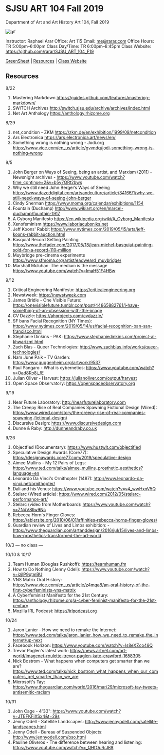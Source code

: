 **SJSU ART 104 Fall 2019**
======================
Department of Art and Art History
Art 104, Fall 2019

![gif](https://media.giphy.com/media/3xz2BXTRi2h8upl7dm/giphy.gif)

Instructor: Raphael Arar
Office: Art 115
Email: me@rarar.com
Office Hours: TR 5:00pm–6:00pm
Class Day/Time: TR 6:00pm–8:45pm
Class Website: https://github.com/rarar/SJSU_ART_104_F19

[GreenSheet](https://github.com/rarar/SJSU_ART_104_F19/blob/master/greensheet.md)
| [Resources](https://github.com/rarar/SJSU_ART_104_S18/blob/master/resources.md)
| [Class Website](https://github.com/rarar/SJSU_ART_104_F19)

Resources
---------
8/22
1. Mastering Markdown https://guides.github.com/features/mastering-markdown/
2. SWITCH Archives http://switch.sjsu.edu/archive/archives/index.html
3. Net Art Anthology https://anthology.rhizome.org

8/29
1. net_condition - ZKM https://zkm.de/en/exhibition/1999/09/netcondition
2. Ars Electronica https://ars.electronica.art/news/en/
3. Something wrong is nothing wrong - Jodi.org https://www.vice.com/en_us/article/gvvndq/jodi-something-wrong-is-nothing-wrong

9/5
1. John Berger on Ways of Seeing, being an artist, and Marxism (2011) - Newsnight archives - https://www.youtube.com/watch?time_continue=2&v=b5y7QRt2bws
2. Why we still need John Berger’s Ways of Seeing https://www.dazeddigital.com/artsandculture/article/34166/1/why-we-still-need-ways-of-seeing-john-berger
3. Cindy Sherman https://www.moma.org/calendar/exhibitions/1154
4. Fountain (Duchamp) http://www.wikiart.org/en/marcel-duchamp/fountain-1917
5. A Cyborg Manifesto https://en.wikipedia.org/wiki/A_Cyborg_Manifesto
6. Xenofeminism https://www.laboriacuboniks.net
7. Jeff Koons' Rabbit https://www.nytimes.com/2019/05/15/arts/jeff-koons-rabbit-auction.html
8. Basquiat Record Setting Painting https://www.thefader.com/2017/05/18/jean-michel-basquiat-painting-sold-for-a-record-110-million
9. Muybridge pre-cinema experiments https://www.sfmoma.org/artist/eadweard_muybridge/
10. Marshall Mcluhan: The medium is the message https://www.youtube.com/watch?v=ImaH51F4HBw

9/12
1. Critical Engineering Manifesto: https://criticalengineering.org
2. Newstweek: https://newstweek.com
3. James Bridle - One Visible Future: https://onevisiblefuture.tumblr.com/post/44865882761/i-have-something-of-an-obsession-with-the-image
4. CV Dazzle: https://ahprojects.com/cvdazzle/
5. SF bans Facial Recognition (NY Times): https://www.nytimes.com/2019/05/14/us/facial-recognition-ban-san-francisco.html
6. Stephanie Dinkins - PAK: https://www.stephaniedinkins.com/project-al-khwarizmi.html
7. Zach Blas - Queer Technologies: http://www.zachblas.info/works/queer-technologies/
8. Nam June Paik - TV Garden: https://www.guggenheim.org/artwork/9537
9. Paul Pangaro - What is cybernetics: https://www.youtube.com/watch?v=Oad8Ro8j_fE
10. Julian Oliver - Harvest: https://julianoliver.com/output/harvest
11. Open Space Observatory: https://openspaceobservatory.org

9/19
1. Near Future Laboratory: http://nearfuturelaboratory.com
2. The Creepy Rise of Real Companies Spawning Fictional Design (Wired): https://www.wired.com/story/the-creepy-rise-of-real-companies-spawning-fictional-design/
3. Discursive Design: https://www.discursivedesign.com
4. Dunne & Raby: http://dunneandraby.co.uk

9/26
1. Objectfied (Documentary): https://www.hustwit.com/objectified
2. Speculative Design Awards (Core77): https://designawards.core77.com/2019/speculative-design
3. Aimee Mullins - My 12 Pairs of Legs: https://www.ted.com/talks/aimee_mullins_prosthetic_aesthetics?language=en
4. Leonardo Da Vinci's Ornithopter (1487): http://www.leonardo-da-vinci.net/ornithopter/
5. Dali and his Venus: https://www.youtube.com/watch?v=v4_wwHxnV5Q
6. Stelarc (Wired article): https://www.wired.com/2012/05/stelarc-performance-art/
7. Stelarc (video from Motherboard): https://www.youtube.com/watch?v=ZNdV8Ilw9Nc
8. Rebecca Horn's Finger Gloves: https://ablersite.org/2010/06/01/affinities-rebecca-horns-finger-gloves/
9. Guardian review of Lives and Limbs exhibition: - https://www.theguardian.com/artanddesign/2016/jul/15/lives-and-limbs-how-prosthetics-transformed-the-art-world

10/3
— no class —

10/10 & 10/17
1. Team Human (Douglas Rushkoff): https://teamhuman.fm
2. How to Do Nothing (Jenny Odell): https://www.youtube.com/watch?v=izjlP9qtmBU
3. VNS Matrix Oral History: https://www.vice.com/en_us/article/z4mqa8/an-oral-history-of-the-first-cyberfeminists-vns-matrix
4. A Cyberfeminist Manifesto for the 21st Century: https://anthology.rhizome.org/a-cyber-feminist-manifesto-for-the-21st-century
5. Mozilla IRL Podcast: https://irlpodcast.org

10/24
1. Jaron Lanier - How we need to remake the Internet: https://www.ted.com/talks/jaron_lanier_how_we_need_to_remake_the_internet/up-next
2. Facebook Horizon: https://www.youtube.com/watch?v=Is8eXZco46Q
3. Trevor Paglen's latest work: https://news.artnet.com/art-world/imagenet-roulette-trevor-paglen-kate-crawford-1658305
4. Nick Bostrom - What happens when computers get smarter than we are? https://www.ted.com/talks/nick_bostrom_what_happens_when_our_computers_get_smarter_than_we_are
5. Microsoft's Tay: https://www.theguardian.com/world/2016/mar/29/microsoft-tay-tweets-antisemitic-racism

10/31
1. John Cage - 4'33": https://www.youtube.com/watch?v=JTEFKFiXSx4&t=29s
2. Jenny Odell - Satellite Landscapes: http://www.jennyodell.com/satellite-landscapes.html
3. Jenny Odell - Bureau of Suspended Objects: http://www.jennyodell.com/bso.html
4. Pauline Oliveros - The difference between hearing and listening: https://www.youtube.com/watch?v=_QHfOuRrJB8
